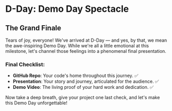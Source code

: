 # D-Day: Demo Day Spectacle

## The Grand Finale

Tears of joy, everyone! We've arrived at D-Day — and yes, by that, we mean the awe-inspiring Demo Day. While we're all a little emotional at this milestone, let's channel those feelings into a phenomenal final presentation.

### Final Checklist:

- **GitHub Repo**: Your code's home throughout this journey. ✅
- **Presentation**: Your story and journey, articulated for the audience. ✅
- **Demo Video**: The living proof of your hard work and dedication. ✅

Now take a deep breath, give your project one last check, and let's make this Demo Day unforgettable!

